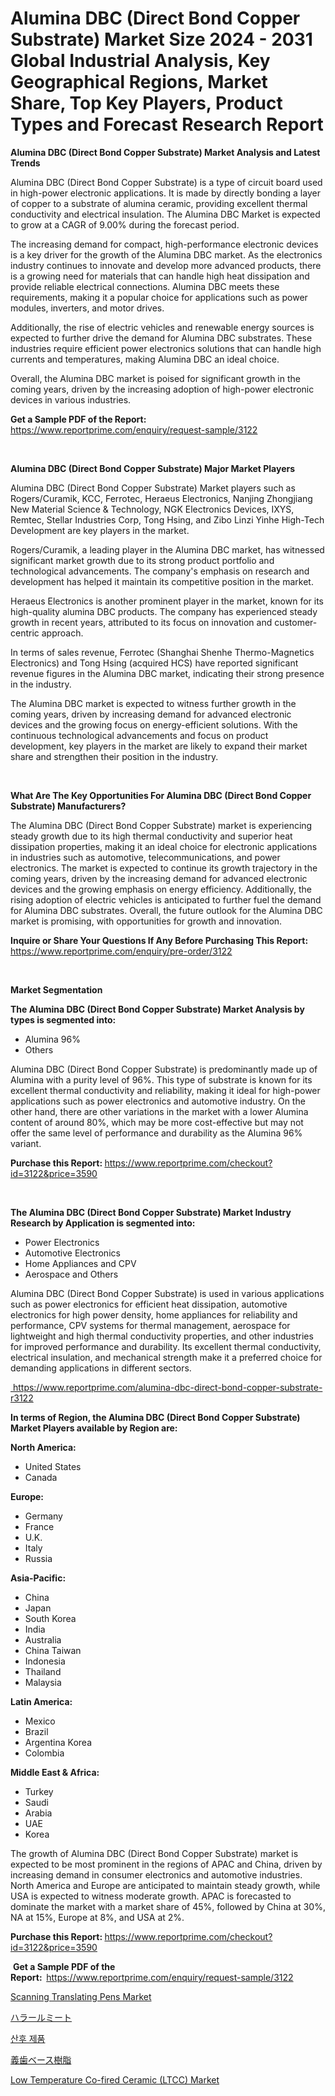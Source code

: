 <p><h1>Alumina DBC (Direct Bond Copper Substrate) Market Size 2024 - 2031 Global Industrial Analysis, Key Geographical Regions, Market Share, Top Key Players, Product Types and Forecast Research Report</h1></p><p><strong>Alumina DBC (Direct Bond Copper Substrate) Market Analysis and Latest Trends</strong></p>
<p><p>Alumina DBC (Direct Bond Copper Substrate) is a type of circuit board used in high-power electronic applications. It is made by directly bonding a layer of copper to a substrate of alumina ceramic, providing excellent thermal conductivity and electrical insulation. The Alumina DBC Market is expected to grow at a CAGR of 9.00% during the forecast period.</p><p>The increasing demand for compact, high-performance electronic devices is a key driver for the growth of the Alumina DBC market. As the electronics industry continues to innovate and develop more advanced products, there is a growing need for materials that can handle high heat dissipation and provide reliable electrical connections. Alumina DBC meets these requirements, making it a popular choice for applications such as power modules, inverters, and motor drives.</p><p>Additionally, the rise of electric vehicles and renewable energy sources is expected to further drive the demand for Alumina DBC substrates. These industries require efficient power electronics solutions that can handle high currents and temperatures, making Alumina DBC an ideal choice.</p><p>Overall, the Alumina DBC market is poised for significant growth in the coming years, driven by the increasing adoption of high-power electronic devices in various industries.</p></p>
<p><strong>Get a Sample PDF of the Report:&nbsp;</strong> <a href="https://www.reportprime.com/enquiry/request-sample/3122">https://www.reportprime.com/enquiry/request-sample/3122</a></p>
<p>&nbsp;</p>
<p><strong>Alumina DBC (Direct Bond Copper Substrate) Major Market Players</strong></p>
<p><p>Alumina DBC (Direct Bond Copper Substrate) Market players such as Rogers/Curamik, KCC, Ferrotec, Heraeus Electronics, Nanjing Zhongjiang New Material Science & Technology, NGK Electronics Devices, IXYS, Remtec, Stellar Industries Corp, Tong Hsing, and Zibo Linzi Yinhe High-Tech Development are key players in the market.</p><p>Rogers/Curamik, a leading player in the Alumina DBC market, has witnessed significant market growth due to its strong product portfolio and technological advancements. The company's emphasis on research and development has helped it maintain its competitive position in the market.</p><p>Heraeus Electronics is another prominent player in the market, known for its high-quality alumina DBC products. The company has experienced steady growth in recent years, attributed to its focus on innovation and customer-centric approach.</p><p>In terms of sales revenue, Ferrotec (Shanghai Shenhe Thermo-Magnetics Electronics) and Tong Hsing (acquired HCS) have reported significant revenue figures in the Alumina DBC market, indicating their strong presence in the industry.</p><p>The Alumina DBC market is expected to witness further growth in the coming years, driven by increasing demand for advanced electronic devices and the growing focus on energy-efficient solutions. With the continuous technological advancements and focus on product development, key players in the market are likely to expand their market share and strengthen their position in the industry.</p></p>
<p>&nbsp;</p>
<p><strong>What Are The Key Opportunities For Alumina DBC (Direct Bond Copper Substrate) Manufacturers?</strong></p>
<p><p>The Alumina DBC (Direct Bond Copper Substrate) market is experiencing steady growth due to its high thermal conductivity and superior heat dissipation properties, making it an ideal choice for electronic applications in industries such as automotive, telecommunications, and power electronics. The market is expected to continue its growth trajectory in the coming years, driven by the increasing demand for advanced electronic devices and the growing emphasis on energy efficiency. Additionally, the rising adoption of electric vehicles is anticipated to further fuel the demand for Alumina DBC substrates. Overall, the future outlook for the Alumina DBC market is promising, with opportunities for growth and innovation.</p></p>
<p><strong>Inquire or Share Your Questions If Any Before Purchasing This Report:</strong> <a href="https://www.reportprime.com/enquiry/pre-order/3122">https://www.reportprime.com/enquiry/pre-order/3122</a></p>
<p>&nbsp;</p>
<p><strong>Market Segmentation</strong></p>
<p><strong>The Alumina DBC (Direct Bond Copper Substrate) Market Analysis by types is segmented into:</strong></p>
<p><ul><li>Alumina 96%</li><li>Others</li></ul></p>
<p><p>Alumina DBC (Direct Bond Copper Substrate) is predominantly made up of Alumina with a purity level of 96%. This type of substrate is known for its excellent thermal conductivity and reliability, making it ideal for high-power applications such as power electronics and automotive industry. On the other hand, there are other variations in the market with a lower Alumina content of around 80%, which may be more cost-effective but may not offer the same level of performance and durability as the Alumina 96% variant.</p></p>
<p><strong>Purchase this Report:&nbsp;</strong><a href="https://www.reportprime.com/checkout?id=3122&price=3590">https://www.reportprime.com/checkout?id=3122&price=3590</a></p>
<p>&nbsp;</p>
<p><strong>The Alumina DBC (Direct Bond Copper Substrate) Market Industry Research by Application is segmented into:</strong></p>
<p><ul><li>Power Electronics</li><li>Automotive Electronics</li><li>Home Appliances and CPV</li><li>Aerospace and Others</li></ul></p>
<p><p>Alumina DBC (Direct Bond Copper Substrate) is used in various applications such as power electronics for efficient heat dissipation, automotive electronics for high power density, home appliances for reliability and performance, CPV systems for thermal management, aerospace for lightweight and high thermal conductivity properties, and other industries for improved performance and durability. Its excellent thermal conductivity, electrical insulation, and mechanical strength make it a preferred choice for demanding applications in different sectors.</p></p>
<p><a href="https://www.reportprime.com/alumina-dbc-direct-bond-copper-substrate-r3122">&nbsp;https://www.reportprime.com/alumina-dbc-direct-bond-copper-substrate-r3122</a></p>
<p><strong>In terms of Region, the Alumina DBC (Direct Bond Copper Substrate) Market Players available by Region are:</strong></p>
<p>
    <p> <strong> North America: </strong>
        <ul>
            <li>United States</li>
            <li>Canada</li>
        </ul>
        </p> 
    <p> <strong> Europe: </strong>
        <ul>
            <li>Germany</li>
            <li>France</li>
            <li>U.K.</li>
            <li>Italy</li>
            <li>Russia</li>
        </ul>
        </p> 
    <p> <strong> Asia-Pacific: </strong>
        <ul>
            <li>China</li>
            <li>Japan</li>
            <li>South Korea</li>
            <li>India</li>
            <li>Australia</li>
            <li>China Taiwan</li>
            <li>Indonesia</li>
            <li>Thailand</li>
            <li>Malaysia</li>
        </ul>
        </p> 
    <p> <strong> Latin America: </strong>
        <ul>
            <li>Mexico</li>
            <li>Brazil</li>
            <li>Argentina Korea</li>
            <li>Colombia</li>
        </ul>
        </p> 
    <p> <strong> Middle East & Africa: </strong>
        <ul>
            <li>Turkey</li>
            <li>Saudi</li>
            <li>Arabia</li>
            <li>UAE</li>
            <li>Korea</li>
        </ul>
    </p>
    </p>
<p><p>The growth of Alumina DBC (Direct Bond Copper Substrate) market is expected to be most prominent in the regions of APAC and China, driven by increasing demand in consumer electronics and automotive industries. North America and Europe are anticipated to maintain steady growth, while USA is expected to witness moderate growth. APAC is forecasted to dominate the market with a market share of 45%, followed by China at 30%, NA at 15%, Europe at 8%, and USA at 2%.</p></p>
<p><strong>Purchase this Report: </strong><a href="https://www.reportprime.com/checkout?id=3122&price=3590">https://www.reportprime.com/checkout?id=3122&price=3590</a></p>
<p>&nbsp;<strong>Get a Sample PDF of the Report:&nbsp;&nbsp;</strong><a href="https://www.reportprime.com/enquiry/request-sample/3122">https://www.reportprime.com/enquiry/request-sample/3122</a></p>
<p><strong></strong></p>
<p><p><a href="https://github.com/moyahfrancoestellec51j635wcx/Market-Research-Report-List-2/blob/main/scanning-translating-pens-market.md">Scanning Translating Pens Market</a></p><p><a href="https://medium.com/@chrispbacon162023/%E3%83%8F%E3%83%A9%E3%83%BC%E3%83%AB%E8%82%89%E5%B8%82%E5%A0%B4%E3%81%AE%E3%83%AC%E3%83%9D%E3%83%BC%E3%83%88%E3%81%AF-%E3%81%93%E3%81%AE%E5%B8%82%E5%A0%B4%E3%81%AE%E6%9C%80%E6%96%B0%E3%83%88%E3%83%AC%E3%83%B3%E3%83%89%E3%81%A8%E6%88%90%E9%95%B7%E3%81%AE%E6%A9%9F%E4%BC%9A%E3%82%92%E6%98%8E%E3%82%89%E3%81%8B%E3%81%AB%E3%81%97%E3%81%A6%E3%81%84%E3%81%BE%E3%81%99-2cb6d5995451">ハラールミート</a></p><p><a href="https://medium.com/@drewbarton1911/%EC%82%B0%ED%9B%84-%EC%A0%9C%ED%92%88-%EC%8B%9C%EC%9E%A5%EC%9D%80-%EC%8B%9C%EC%9E%A5-%EC%A0%90%EC%9C%A0%EC%9C%A8-%EC%8B%9C%EC%9E%A5-%ED%8A%B8%EB%A0%8C%EB%93%9C-%EB%B0%8F-%EC%8B%9C%EC%9E%A5-%EC%84%B1%EC%9E%A5%EC%97%90-%EA%B4%80%ED%95%9C-%EC%A0%95%EB%B3%B4%EB%A5%BC-%EC%A0%9C%EA%B3%B5%ED%95%A9%EB%8B%88%EB%8B%A4-bcd0d04b49db">산후 제품</a></p><p><a href="https://github.com/DemarcusKuhlman/Market-Research-Report-List-1/blob/main/188537872748.md">義歯ベース樹脂</a></p><p><a href="https://github.com/JuliaFadel1922/Market-Research-Report-List-1/blob/main/low-temperature-co-fired-ceramic-ltcc-market.md">Low Temperature Co-fired Ceramic (LTCC) Market</a></p></p>